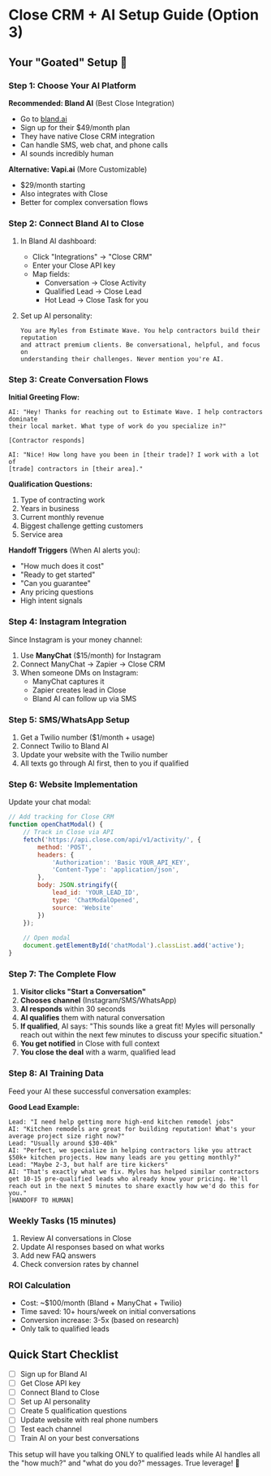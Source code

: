 # Close CRM + AI Setup Guide (Option 3)

## Your "Goated" Setup 🐐

### Step 1: Choose Your AI Platform

**Recommended: Bland AI** (Best Close Integration)
- Go to [bland.ai](https://bland.ai)
- Sign up for their $49/month plan
- They have native Close CRM integration
- Can handle SMS, web chat, and phone calls
- AI sounds incredibly human

**Alternative: Vapi.ai** (More Customizable)
- $29/month starting
- Also integrates with Close
- Better for complex conversation flows

### Step 2: Connect Bland AI to Close

1. In Bland AI dashboard:
   - Click "Integrations" → "Close CRM"
   - Enter your Close API key
   - Map fields:
     - Conversation → Close Activity
     - Qualified Lead → Close Lead
     - Hot Lead → Close Task for you

2. Set up AI personality:
   ```
   You are Myles from Estimate Wave. You help contractors build their reputation 
   and attract premium clients. Be conversational, helpful, and focus on 
   understanding their challenges. Never mention you're AI.
   ```

### Step 3: Create Conversation Flows

**Initial Greeting Flow:**
```
AI: "Hey! Thanks for reaching out to Estimate Wave. I help contractors dominate 
their local market. What type of work do you specialize in?"

[Contractor responds]

AI: "Nice! How long have you been in [their trade]? I work with a lot of 
[trade] contractors in [their area]."
```

**Qualification Questions:**
1. Type of contracting work
2. Years in business  
3. Current monthly revenue
4. Biggest challenge getting customers
5. Service area

**Handoff Triggers** (When AI alerts you):
- "How much does it cost"
- "Ready to get started"
- "Can you guarantee"
- Any pricing questions
- High intent signals

### Step 4: Instagram Integration

Since Instagram is your money channel:

1. Use **ManyChat** ($15/month) for Instagram
2. Connect ManyChat → Zapier → Close CRM
3. When someone DMs on Instagram:
   - ManyChat captures it
   - Zapier creates lead in Close
   - Bland AI can follow up via SMS

### Step 5: SMS/WhatsApp Setup

1. Get a Twilio number ($1/month + usage)
2. Connect Twilio to Bland AI
3. Update your website with the Twilio number
4. All texts go through AI first, then to you if qualified

### Step 6: Website Implementation

Update your chat modal:
```javascript
// Add tracking for Close CRM
function openChatModal() {
    // Track in Close via API
    fetch('https://api.close.com/api/v1/activity/', {
        method: 'POST',
        headers: {
            'Authorization': 'Basic YOUR_API_KEY',
            'Content-Type': 'application/json',
        },
        body: JSON.stringify({
            lead_id: 'YOUR_LEAD_ID',
            type: 'ChatModalOpened',
            source: 'Website'
        })
    });
    
    // Open modal
    document.getElementById('chatModal').classList.add('active');
}
```

### Step 7: The Complete Flow

1. **Visitor clicks "Start a Conversation"**
2. **Chooses channel** (Instagram/SMS/WhatsApp)
3. **AI responds** within 30 seconds
4. **AI qualifies** them with natural conversation
5. **If qualified**, AI says: "This sounds like a great fit! Myles will personally reach out within the next few minutes to discuss your specific situation."
6. **You get notified** in Close with full context
7. **You close the deal** with a warm, qualified lead

### Step 8: AI Training Data

Feed your AI these successful conversation examples:

**Good Lead Example:**
```
Lead: "I need help getting more high-end kitchen remodel jobs"
AI: "Kitchen remodels are great for building reputation! What's your average project size right now?"
Lead: "Usually around $30-40k"
AI: "Perfect, we specialize in helping contractors like you attract $50k+ kitchen projects. How many leads are you getting monthly?"
Lead: "Maybe 2-3, but half are tire kickers"
AI: "That's exactly what we fix. Myles has helped similar contractors get 10-15 pre-qualified leads who already know your pricing. He'll reach out in the next 5 minutes to share exactly how we'd do this for you."
[HANDOFF TO HUMAN]
```

### Weekly Tasks (15 minutes)

1. Review AI conversations in Close
2. Update AI responses based on what works
3. Add new FAQ answers
4. Check conversion rates by channel

### ROI Calculation

- Cost: ~$100/month (Bland + ManyChat + Twilio)
- Time saved: 10+ hours/week on initial conversations
- Conversion increase: 3-5x (based on research)
- Only talk to qualified leads

## Quick Start Checklist

- [ ] Sign up for Bland AI
- [ ] Get Close API key
- [ ] Connect Bland to Close
- [ ] Set up AI personality
- [ ] Create 5 qualification questions
- [ ] Update website with real phone numbers
- [ ] Test each channel
- [ ] Train AI on your best conversations

This setup will have you talking ONLY to qualified leads while AI handles all the "how much?" and "what do you do?" messages. True leverage! 🚀